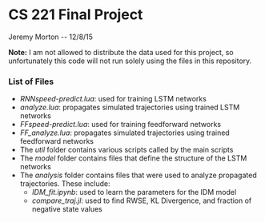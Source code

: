 # CS 221 Final Project #

Jeremy Morton -- 12/8/15

**Note:** I am not allowed to distribute the data used for this project, so unfortunately this code will not run solely using the files in this repository.

### List of Files ###

* *RNNspeed-predict.lua*: used for training LSTM networks
* *analyze.lua*: propagates simulated trajectories using trained LSTM networks
* *FFspeed-predict.lua*: used for training feedforward networks
* *FF_analyze.lua*: propagates simulated trajectories using trained feedforward networks
* The *util* folder contains various scripts called by the main scripts
* The *model* folder contains files that define the structure of the LSTM networks
* The *analysis* folder contains files that were used to analyze propagated trajectories.  These include:
    * *IDM_fit.ipynb*: used to learn the parameters for the IDM model
    * *compare_traj.jl*: used to find RWSE, KL Divergence, and fraction of negative state values